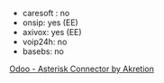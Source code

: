 - caresoft : no
- onsip: yes (EE)
- axivox: yes (EE)
- voip24h: no
- basebs: no

[Odoo - Asterisk Connector by Akretion](https://akretion.com/en/open-source-contributions/odoo-asterisk-voip-connector)
